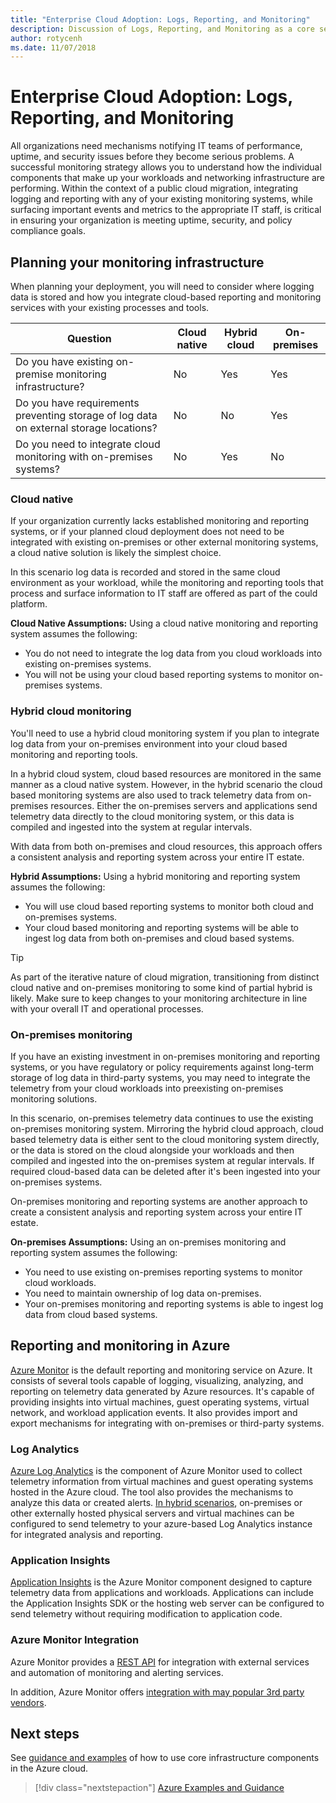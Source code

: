 ```yaml
---
title: "Enterprise Cloud Adoption: Logs, Reporting, and Monitoring" 
description: Discussion of Logs, Reporting, and Monitoring as a core service in Azure migrations
author: rotycenh
ms.date: 11/07/2018
---
```


# Enterprise Cloud Adoption: Logs, Reporting, and Monitoring

All organizations need mechanisms notifying IT teams of performance, uptime, and security
issues before they become serious problems. A successful monitoring strategy
allows you to understand how the individual components that make up your
workloads and networking infrastructure are performing. Within the context of a
public cloud migration, integrating logging and reporting with any of your
existing monitoring systems, while surfacing important events and metrics to the
appropriate IT staff, is critical in ensuring your organization is meeting
uptime, security, and policy compliance goals.

## Planning your monitoring infrastructure

When planning your deployment, you will need to consider where logging data is
stored and how you integrate cloud-based reporting and monitoring services with
your existing processes and tools.

| Question                                                                               | Cloud native | Hybrid cloud | On-premises |
|----------------------------------------------------------------------------------------|--------------|--------------|-------------|
| Do you have existing on-premise monitoring infrastructure?                             | No           | Yes          | Yes         |
| Do you have requirements preventing storage of log data on external storage locations? | No           | No           | Yes         |
| Do you need to integrate cloud monitoring with on-premises systems?                    | No           | Yes          | No          |

### Cloud native

If your organization currently lacks established monitoring and reporting
systems, or if your planned cloud deployment does not need to be integrated with
existing on-premises or other external monitoring systems, a cloud native
solution is likely the simplest choice.

In this scenario log data is recorded and stored in the same cloud environment
as your workload, while the monitoring and reporting tools that process and
surface information to IT staff are offered as part of the could platform.

**Cloud Native Assumptions:** Using a cloud native monitoring and reporting system assumes the following:

- You do not need to integrate the log data from you cloud workloads into existing on-premises systems.
- You will not be using your cloud based reporting systems to monitor on-premises systems.

### Hybrid cloud monitoring

You'll need to use a hybrid cloud monitoring system if you plan to integrate log
data from your on-premises environment into your cloud based monitoring and reporting tools.

In a hybrid cloud system, cloud based resources are monitored in the same manner as a cloud native system. However, in the hybrid scenario the cloud based monitoring systems are also used to track telemetry data from on-premises resources. Either the on-premises servers and applications send telemetry data directly to the cloud monitoring system, or this data is compiled and ingested into the system at regular intervals.

With data from both on-premises and cloud resources, this approach offers a consistent analysis and reporting system across your entire IT estate.

**Hybrid Assumptions:** Using a hybrid monitoring and reporting system assumes the following:

- You will use cloud based reporting systems to monitor both cloud and on-premises systems.
- Your cloud based monitoring and reporting systems will be able to ingest log data from both on-premises and cloud based systems.

> [!TIP]
> As part of the iterative nature of cloud migration, transitioning from distinct cloud native and on-premises monitoring to some kind of partial hybrid is likely. Make sure to keep changes to your monitoring architecture in line with your overall IT and operational processes.

### On-premises monitoring

If you have an existing investment in on-premises monitoring and reporting systems, or you have regulatory or policy requirements against long-term storage of log data in third-party systems, you may need to integrate the telemetry from your cloud workloads into preexisting on-premises monitoring solutions.

In this scenario, on-premises telemetry data continues to use the existing on-premises monitoring system. Mirroring the hybrid cloud approach, cloud based telemetry data is either sent to the cloud monitoring system directly, or the data is stored on the cloud alongside your workloads and then compiled and ingested into the on-premises system at regular intervals. If required cloud-based data can be deleted after it's been ingested into your on-premises systems.

On-premises monitoring and reporting systems are another approach to create a consistent analysis and reporting system across your entire IT estate.

**On-premises Assumptions:** Using an on-premises monitoring and reporting system assumes the following:

- You need to use existing on-premises reporting systems to monitor cloud workloads.
- You need to maintain ownership of log data on-premises.
- Your on-premises monitoring and reporting systems is able to ingest log data from cloud based systems.

## Reporting and monitoring in Azure

[Azure Monitor](https://docs.microsoft.com/en-us/azure/azure-monitor/overview)
is the default reporting and monitoring service on Azure. It consists of several
tools capable of logging, visualizing, analyzing, and reporting on telemetry
data generated by Azure resources. It's capable of providing insights into
virtual machines, guest operating systems, virtual network, and workload
application events. It also provides import and export mechanisms for
integrating with on-premises or third-party systems.

### Log Analytics

[Azure Log
Analytics](https://docs.microsoft.com/en-us/azure/log-analytics/log-analytics-queries)
is the component of Azure Monitor used to collect telemetry information from
virtual machines and guest operating systems hosted in the Azure cloud. The tool
also provides the mechanisms to analyze this data or created alerts. [In hybrid
scenarios](https://docs.microsoft.com/en-us/azure/log-analytics/log-analytics-concept-hybrid),
on-premises or other externally hosted physical servers and virtual machines can
be configured to send telemetry to your azure-based Log Analytics instance for
integrated analysis and reporting.

### Application Insights

[Application
Insights](https://docs.microsoft.com/en-us/azure/application-insights/app-insights-overview?toc=/azure/azure-monitor/toc.json)
is the Azure Monitor component designed to capture telemetry data from
applications and workloads. Applications can include the Application Insights
SDK or the hosting web server can be configured to send telemetry without
requiring modification to application code.

### Azure Monitor Integration

Azure Monitor provides a [REST
API](https://docs.microsoft.com/en-us/azure/monitoring-and-diagnostics/monitoring-rest-api-walkthrough)
for integration with external services and automation of monitoring and alerting
services.

In addition, Azure Monitor offers [integration with may popular 3rd party
vendors](https://docs.microsoft.com/en-us/azure/monitoring-and-diagnostics/monitoring-partners).

## Next steps

See [guidance and examples](../overview.md#azure-examples-and-guidance) of how to use core infrastructure components in the Azure cloud.

> [!div class="nextstepaction"]
> [Azure Examples and Guidance](../overview.md#azure-examples-and-guidance)